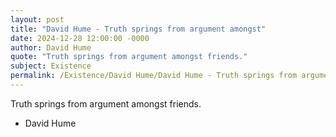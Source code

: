 ```yaml
---
layout: post
title: "David Hume - Truth springs from argument amongst"
date: 2024-12-28 12:00:00 -0000
author: David Hume
quote: "Truth springs from argument amongst friends."
subject: Existence
permalink: /Existence/David Hume/David Hume - Truth springs from argument amongst
---
```


Truth springs from argument amongst friends.

- David Hume
